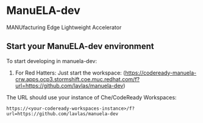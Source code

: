 # ManuELA-dev

MANUfacturing Edge Lightweight Accelerator

## Start your ManuELA-dev environment

To start developing in manuela-dev:
1. For Red Hatters: Just start the workspace: (https://codeready-manuela-crw.apps.ocp3.stormshift.coe.muc.redhat.com/f?url=https://github.com/lavlas/manuela-dev)

The URL should use your instance of Che/CodeReady Workspaces:

```
https://<your-codeready-workspaces-instance>/f?url=https://github.com/lavlas/manuela-dev
```

